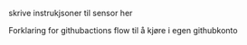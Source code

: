 skrive instrukjsoner til sensor her


Forklaring for githubactions flow til å kjøre i egen githubkonto